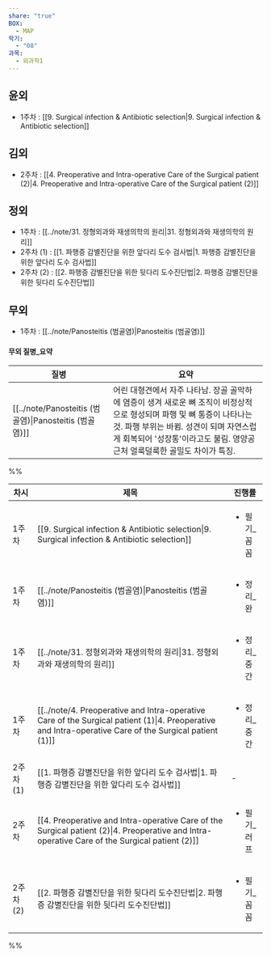 ```yaml
---
share: "true"
BOX:
  - MAP
학기:
  - "08"
과목:
  - 외과학1
---
```


## 윤외

- 1주차 : [[9. Surgical infection & Antibiotic selection|9. Surgical infection & Antibiotic selection]]


## 김외

- 2주차 : [[4. Preoperative and Intra-operative Care of the Surgical patient (2)|4. Preoperative and Intra-operative Care of the Surgical patient (2)]]


## 정외

- 1주차 : [[../note/31. 정형외과와 재생의학의 원리|31. 정형외과와 재생의학의 원리]]
- 2주차 (1) : [[1. 파행증 감별진단을 위한 앞다리 도수 검사법|1. 파행증 감별진단을 위한 앞다리 도수 검사법]]
- 2주차 (2) : [[2. 파행증 감별진단을 위한 뒷다리 도수진단법|2. 파행증 감별진단을 위한 뒷다리 도수진단법]]


## 무외

- 1주차 : [[../note/Panosteitis (범골염)|Panosteitis (범골염)]]


#### 무외 질병_요약

| 질병                                                   | 요약                                                                                                                                           |
| ---------------------------------------------------- | -------------------------------------------------------------------------------------------------------------------------------------------- |
| [[../note/Panosteitis (범골염)\|Panosteitis (범골염)]] | 어린 대형견에서 자주 나타남. 장골 골막하에 염증이 생겨 새로운 뼈 조직이 비정상적으로 형성되며 파행 및 뼈 통증이 나타나는 것. 파행 부위는 바뀜. 성견이 되며 자연스럽게 회복되어 '성장통'이라고도 불림. 영양공 근처 얼룩덜룩한 골밀도 차이가 특징. |


%%

| 차시      | 제목                                                                                                                                                         | 진행률                     |
| ------- | ---------------------------------------------------------------------------------------------------------------------------------------------------------- | ----------------------- |
| 1주차     | [[9. Surgical infection & Antibiotic selection\|9. Surgical infection & Antibiotic selection]]                                                 | <ul><li>필기_꼼꼼</li></ul> |
| 1주차     | [[../note/Panosteitis (범골염)\|Panosteitis (범골염)]]                                                                                                       | <ul><li>정리_완</li></ul>  |
| 1주차     | [[../note/31. 정형외과와 재생의학의 원리\|31. 정형외과와 재생의학의 원리]]                                                                                                     | <ul><li>정리_중간</li></ul> |
| 1주차     | [[../note/4. Preoperative and Intra-operative Care of the Surgical patient (1)\|4. Preoperative and Intra-operative Care of the Surgical patient (1)]] | <ul><li>정리_중간</li></ul> |
| 2주차 (1) | [[1. 파행증 감별진단을 위한 앞다리 도수 검사법\|1. 파행증 감별진단을 위한 앞다리 도수 검사법]]                                                                                     | \-                      |
| 2주차     | [[4. Preoperative and Intra-operative Care of the Surgical patient (2)\|4. Preoperative and Intra-operative Care of the Surgical patient (2)]] | <ul><li>필기_러프</li></ul> |
| 2주차 (2) | [[2. 파행증 감별진단을 위한 뒷다리 도수진단법\|2. 파행증 감별진단을 위한 뒷다리 도수진단법]]                                                                                       | <ul><li>필기_꼼꼼</li></ul> |


%%
